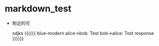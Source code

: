 markdown_test
=============

* 附近的可

  sdjks
{{{{{{ blue-modern
  alice->bob: Test
  bob->alice: Test response
}}}}}}
